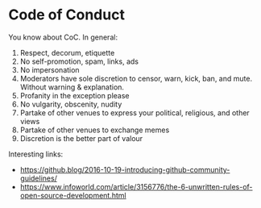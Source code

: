 # Code of Conduct

You know about CoC. In general:

1)  Respect, decorum, etiquette
2)  No self-promotion, spam, links, ads
3)  No impersonation
4)  Moderators have sole discretion to censor, warn, kick, ban, and mute. Without warning & explanation.
5)  Profanity in the exception please
6) No vulgarity, obscenity, nudity
7) Partake of other venues to express your political, religious, and other views
8) Partake of other venues to exchange memes 
9) Discretion is the better part of valour

Interesting links:
- https://github.blog/2016-10-19-introducing-github-community-guidelines/
- https://www.infoworld.com/article/3156776/the-6-unwritten-rules-of-open-source-development.html
